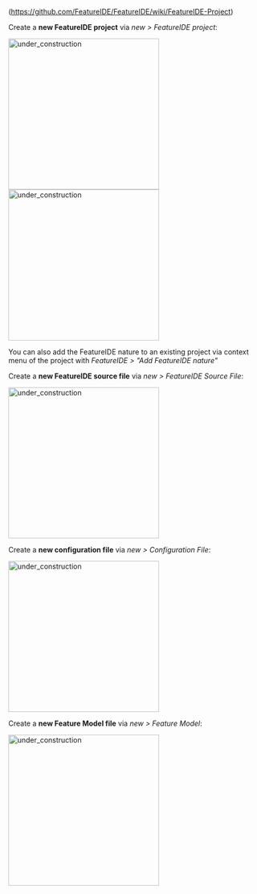 <!-- Breadcrumb -->
(https://github.com/FeatureIDE/FeatureIDE/wiki/FeatureIDE-Project)

<!-- Introduction -->
Create a **new FeatureIDE project** via _new > FeatureIDE project_:

<img height="300" alt="under_construction" src="https://github.com/FeatureIDE/FeatureIDE/wiki/Assets/Wizards/NewProjectWizard1.PNG">
<img height="300" alt="under_construction" src="https://github.com/FeatureIDE/FeatureIDE/wiki/Assets/Wizards/NewProjectWizard2.PNG">

You can also add the FeatureIDE nature to an existing project via context menu of the project with _FeatureIDE > "Add FeatureIDE nature"_

Create a **new FeatureIDE source file** via _new > FeatureIDE Source File_:

<img width="300" alt="under_construction" src="https://github.com/FeatureIDE/FeatureIDE/wiki/Assets/Wizards/SourceFileWizard.PNG">

Create a **new configuration file** via _new > Configuration File_:

<img width="300" alt="under_construction" src="https://github.com/FeatureIDE/FeatureIDE/wiki/Assets/Wizards/ConfigurationFileWizard.PNG">

Create a **new Feature Model file** via _new > Feature Model_:

<img width="300" alt="under_construction" src="https://github.com/FeatureIDE/FeatureIDE/wiki/Assets/Wizards/ModelWizard.PNG">